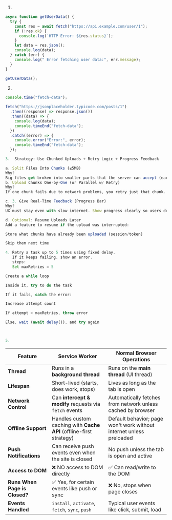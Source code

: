 1.

```js
async function getUserData() {
  try {
    const res = await fetch("https://api.example.com/user/1");
    if (!res.ok) {
      console.log(`HTTP Error: ${res.status}`);
    }
    let data = res.json();
    console.log(data);
  } catch (err) {
    console.log(" Error fetching user data:", err.message);
  }
}

getUserData();
```

2.

```js
console.time("fetch-data");

fetch("https://jsonplaceholder.typicode.com/posts/1")
  .then((response) => response.json())
  .then((data) => {
    console.log(data);
    console.timeEnd("fetch-data");
  })
  .catch((error) => {
    console.error("Error:", error);
    console.timeEnd("fetch-data");
  });

3.  Strategy: Use Chunked Uploads + Retry Logic + Progress Feedback

a. Split Files Into Chunks (≤5MB)
Why?
Big files get broken into smaller parts that the server can accept (each under 5MB). Like sending a file in pieces instead of one big blob.
b. Upload Chunks One-by-One (or Parallel w/ Retry)
Why?
If one chunk fails due to network problems, you retry just that chunk.

c. 3. Give Real-Time Feedback (Progress Bar)
Why?
UX must stay even with slow internet. Show progress clearly so users don’t feel lost.

d. Optional: Resume Uploads Later
Add a feature to resume if the upload was interrupted:

Store what chunks have already been uploaded (session/token)

Skip them next time

4. Retry a task up to 5 times using fixed delay.
   If it keeps failing, show an error.
   steps:
   Set maxRetries = 5

Create a while loop

Inside it, try to do the task

If it fails, catch the error:

Increase attempt count

If attempt > maxRetries, throw error

Else, wait (await delay()), and try again



5.
```

| Feature                       | **Service Worker**                                                 | **Normal Browser Operations**                                       |
| ----------------------------- | ------------------------------------------------------------------ | ------------------------------------------------------------------- |
| **Thread**                    | Runs in a **background thread**                                    | Runs on the **main thread** (UI thread)                             |
| **Lifespan**                  | Short-lived (starts, does work, stops)                             | Lives as long as the tab is open                                    |
| **Network Control**           | Can **intercept & modify** requests via `fetch` events             | Automatically fetches from network unless cached by browser         |
| **Offline Support**           | Handles custom caching with **Cache API** (offline-first strategy) | Default behavior; page won't work without internet unless preloaded |
| **Push Notifications**        | Can receive push events even when the site is closed               | No push unless the tab is open and active                           |
| **Access to DOM**             | ❌ NO access to DOM directly                                       | ✅ Can read/write to the DOM                                        |
| **Runs When Page is Closed?** | ✅ Yes, for certain events like push or sync                       | ❌ No, stops when page closes                                       |
| **Events Handled**            | `install`, `activate`, `fetch`, `sync`, `push`                     | Typical user events like click, submit, load                        |
